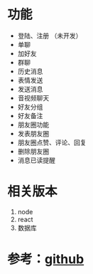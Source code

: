 # 功能
+ 登陆、注册 （未开发）
+ 单聊 
+ 加好友
+ 群聊
+ 历史消息
+ 表情发送
+ 发送消息
+ 音视频聊天
+ 好友分组
+ 好友备注
+ 朋友圈功能
+ 发表朋友圈
+ 朋友圈点赞、评论、回复
+ 删除朋友圈
+ 消息已读提醒
# 相关版本
  1. node 
  2. react 
  3. 数据库
# 参考：[github](https://github.com/CCZX/wechat)
